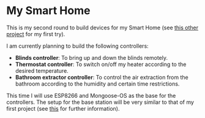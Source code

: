 # My Smart Home

This is my second round to build devices for my Smart Home (see [this other project](https://github.com/chris-zen/energy-monitoring) for my first try).

I am currently planning to build the following controllers:
- **Blinds controller**: To bring up and down the blinds remotely.
- **Thermostat controller**: To switch on/off my heater according to the desired temperature.
- **Bathroom extractor controller**: To control the air extraction from the bathroom according to the humidity and certain time restrictions.

This time I will use ESP8266 and Mongoose-OS as the base for the controllers.
The setup for the base station will be very similar to that of my first project (see [this](https://github.com/chris-zen/energy-monitoring/wiki/Base-station) for further information).
